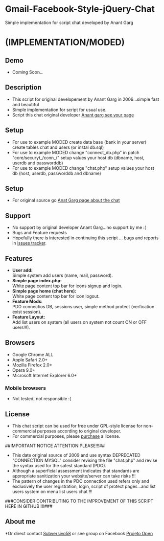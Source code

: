 Gmail-Facebook-Style-jQuery-Chat
================================

Simple implementation for script chat developed by Anant Garg

# (IMPLEMENTATION/MODED)

## Demo
* Coming Soon...

## Description
* This script for original developement by Anant Garg in 2009...simple fast and beautiful
* Simple implementation for script for usual use.
* Script this chat original developer [Anant garg see your page](http://anantgarg.com/2009/05/13/gmail-facebook-style-jquery-chat/)

## Setup
* For use to example MODED create data base (bank in your server) create tables chat and users (or instal db.sql)
* For use to example MODED change "connect_db.php" in patch "core/securyt_/conn_/" setup values your host db (dbname, host, userdb and passworddb)
* For use to example MODED change "chat.php" setup values your host db (host, userdb, passworddb and dbname)
## Setup
* For original source go [Anat Garg page about the chat](http://anantgarg.com/2009/05/13/gmail-facebook-style-jquery-chat/)

## Support

* No support by original developer Anant Garg...no support by me :(
* Bugs and Feature requests  
* Hopefully there is interested in continuing this script ... bugs and reports in [issues tracker](https://github.com/subversivo58/Gmail-Facebook-Style-jQuery-Chat/issues).

## Features
* **User add:**  
  Simple system add users (name, mail, password).
* **Simple page index.php:**  
  White page content top bar for icons signup and login.
* **Simple page home (chat here):**  
  White page content top bar for icon logout.
* **Feature Mods:**  
  PDO connectios DB, sessions user, simple method protect (verfication exist session).
* **Feature Layout:**  
  Add list users on system (all users on system not count ON or OFF users!!!).

  
## Browsers

* Google Chrome ALL
* Apple Safari 2.0+
* Mozilla Firefox 2.0+
* Opera 9.0+
* Microsoft Internet Explorer 6.0+

### Mobile browsers
* Not tested, not responsible :(

## License
* This chat script can be used for free under GPL-style license for non-commercial purposes according to original developer.
* For commercial purposes, please [purchase](http://www.cometchat.com/?r=ag) a license.

##IMPORTANT NOTICE ATTENTION PLEASE!!!##
* This date original source of 2009 and use syntax DEPRECATED "CONNECTION MYSQL" consider revising the file "chat.php" and revise the syntax used for the safest standard (PDO).
* Although a superficial assessment indicates that standards are appropriate sanitization your website/server can take risks !!!
* The pattern of changes in the PDO connection used refers only and exclusively the user registration, login, script of protect pages...and list users system on menu list users chat !!!

###CONSIDER CONTRIBUTING TO THE IMPROVEMENT OF THIS SCRIPT HERE IN GITHUB !!!###


## About me
 *Or direct contact [Subversivo58](https://www.facebook.com/subversivo58) or see group on Facebook [Projeto Open](https://www.facebook.com/groups/projeto.open/)
